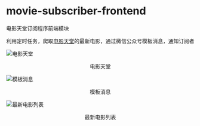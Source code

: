 # movie-subscriber-frontend
电影天堂订阅程序前端模块

利用定时任务，爬取[电影天堂](http://dytt8.net)的最新电影，通过微信公众号模板消息，通知订阅者

![电影天堂](https://img.zouyifeng.xyz//blog/dytt8.png)
<center>电影天堂</center>

![模板消息](https://img.zouyifeng.xyz//blog/movie-news.png)
<center>模板消息</center>

![最新电影列表](https://img.zouyifeng.xyz//blog/movie-news-detail.png)
<center>最新电影列表</center>